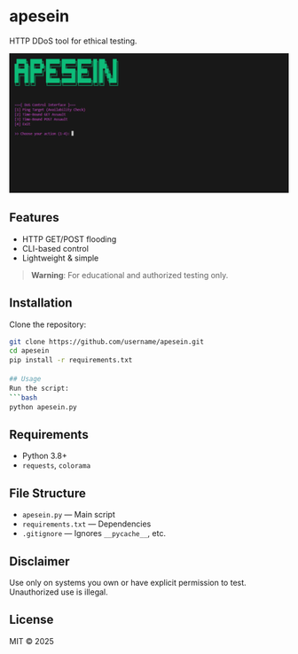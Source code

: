 # apesein

HTTP DDoS tool for ethical testing.
<p align="center">
  <img src="config/apesein.png" alt="apesein banner">
</p>

## Features
- HTTP GET/POST flooding
- CLI-based control
- Lightweight & simple

> **Warning**: For educational and authorized testing only.

## Installation
Clone the repository:
```bash
git clone https://github.com/username/apesein.git
cd apesein
pip install -r requirements.txt

## Usage
Run the script:
```bash
python apesein.py
```

## Requirements
- Python 3.8+
- `requests`, `colorama`

## File Structure
- `apesein.py` — Main script
- `requirements.txt` — Dependencies
- `.gitignore` — Ignores `__pycache__`, etc.

## Disclaimer
Use only on systems you own or have explicit permission to test. Unauthorized use is illegal.

## License
MIT © 2025
